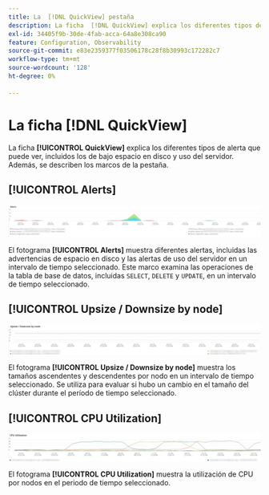 ```yaml
---
title: La  [!DNL QuickView] pestaña
description: La ficha  [!DNL QuickView] explica los diferentes tipos de alerta que puede ver, incluidos los de espacio de disco bajo y el uso del servidor.
exl-id: 34405f9b-30de-4fab-acca-64a8e308ca90
feature: Configuration, Observability
source-git-commit: e83e2359377f03506178c28f8b30993c172282c7
workflow-type: tm+mt
source-wordcount: '128'
ht-degree: 0%

---
```


# La ficha [!DNL QuickView]

La ficha **[!UICONTROL QuickView]** explica los diferentes tipos de alerta que puede ver, incluidos los de bajo espacio en disco y uso del servidor. Además, se describen los marcos de la pestaña.

## [!UICONTROL Alerts]

![Alertas](../../assets/tools/observation-for-adobe-commerce/quickview_alerts.jpg)

El fotograma **[!UICONTROL Alerts]** muestra diferentes alertas, incluidas las advertencias de espacio en disco y las alertas de uso del servidor en un intervalo de tiempo seleccionado. Este marco examina las operaciones de la tabla de base de datos, incluidas `SELECT`, `DELETE` y `UPDATE`, en un intervalo de tiempo seleccionado.

## [!UICONTROL Upsize / Downsize by node]

![Aumentar o reducir tamaño por nodo](../../assets/tools/observation-for-adobe-commerce/quickview_upsize_by_node.jpg)

El fotograma **[!UICONTROL Upsize / Downsize by node]** muestra los tamaños ascendentes y descendentes por nodo en un intervalo de tiempo seleccionado. Se utiliza para evaluar si hubo un cambio en el tamaño del clúster durante el período de tiempo seleccionado.

## [!UICONTROL CPU Utilization]

![Utilización de CPU](../../assets/tools/observation-for-adobe-commerce/quickview_cpu.jpg)

El fotograma **[!UICONTROL CPU Utilization]** muestra la utilización de CPU por nodos en el periodo de tiempo seleccionado.
